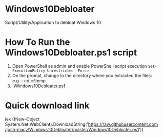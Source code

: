 # Windows10Debloater
Script/Utility/Application to debloat Windows 10

# How To Run the Windows10Debloater.ps1 script

1) Open PowerShell as admin and enable PowerShell script execution
<code>Set-ExecutionPolicy Unrestricted -Force</code>
2) On the prompt, change to the directory where you extracted the files:
  e.g. - cd c:\temp
3) .\Windows10Debloater.ps1

# Quick download link

iex ((New-Object System.Net.WebClient).DownloadString('https://raw.githubusercontent.com/josh-macy/Windows10Debloater/master/Windows10Debloater.ps1'))
